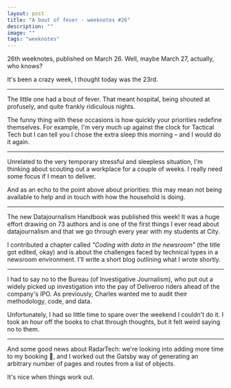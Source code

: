 ```yaml
---
layout: post
title: "A bout of fever - weeknotes #26"
description: ""
image: ""
tags: "weeknotes"
---
```


26th weeknotes, published on March 26. Well, maybe March 27, actually, who knows?

It's been a crazy week, I thought today was the 23rd.

---

The little one had a bout of fever. That meant hospital, being shouted at profusely, and quite frankly ridiculous nights. 

The funny thing with these occasions is how quickly your priorities redefine themselves. For example, I'm very much up against the clock for Tactical Tech but I can tell you I chose the extra sleep this morning – and I would do it again.

---

Unrelated to the very temporary stressful and sleepless situation, I'm thinking about scouting out a workplace for a couple of weeks. I really need some focus if I mean to deliver.

And as an echo to the point above about priorities: this may mean not being available to help and in touch with how the household is doing.

---

The new Datajournalism Handbook was published this week! It was a huge effort drawing on 73 authors and is one of the first things I ever read about datajournalism and that we go through every year with my students at City.

I contributed a chapter called _“Coding with data in the newsroom”_ (the title got edited, okay) and is about the challenges faced by technical types in a newsroom environment. I'll write a short blog outlining what I wrote shortly.

---

I had to say no to the Bureau (of Investigative Journalism), who put out a widely picked up investigation into the pay of Deliveroo riders ahead of the company's IPO. As previously, Charles wanted me to audit their methodology, code, and data. 

Unfortunately, I had so little time to spare over the weekend I couldn't do it. I took an hour off the books to chat through thoughts, but it felt weird saying no to them. 

---

And some good news about RadarTech: we're looking into adding more time to my booking 🤘, and I worked out the Gatsby way of generating an arbitrary number of pages and routes from a list of objects.

It's nice when things work out.
